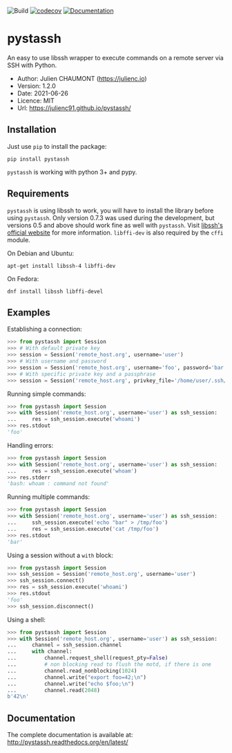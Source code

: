 ![Build](https://github.com/julienc91/pystassh/actions/workflows/main.yml/badge.svg)
[![codecov](https://codecov.io/gh/julienc91/pystassh/branch/main/graph/badge.svg?token=yI3VdGc0rZ)](https://codecov.io/gh/julienc91/pystassh)
[![Documentation](https://readthedocs.org/projects/pystassh/badge/)](http://pystassh.readthedocs.org/en/latest/)

pystassh
========

An easy to use libssh wrapper to execute commands on a remote server via SSH with Python.

* Author: Julien CHAUMONT (https://julienc.io)
* Version: 1.2.0
* Date: 2021-06-26
* Licence: MIT
* Url: https://julienc91.github.io/pystassh/

Installation
------------

Just use `pip` to install the package:

    pip install pystassh
    
`pystassh` is working with python 3+ and pypy.

Requirements
------------

`pystassh` is using libssh to work, you will have to install the library before using
`pystassh`. Only version 0.7.3 was used during the development, but versions 0.5 and above should work fine as well with `pystassh`.
Visit [libssh's official website](https://www.libssh.org/get-it/) for more information.
`libffi-dev` is also required by the `cffi` module.

On Debian and Ubuntu:

    apt-get install libssh-4 libffi-dev
    
On Fedora:

    dnf install libssh libffi-devel

Examples
--------

Establishing a connection:

```python
>>> from pystassh import Session
>>> # With default private key
>>> session = Session('remote_host.org', username='user')
>>> # With username and password
>>> session = Session('remote_host.org', username='foo', password='bar')
>>> # With specific private key and a passphrase
>>> session = Session('remote_host.org', privkey_file='/home/user/.ssh/my_key', passphrase='baz')
```

Running simple commands:

```python
>>> from pystassh import Session
>>> with Session('remote_host.org', username='user') as ssh_session:
...     res = ssh_session.execute('whoami')
>>> res.stdout
'foo'
```
    
Handling errors:

```python
>>> from pystassh import Session
>>> with Session('remote_host.org', username='user') as ssh_session:
...     res = ssh_session.execute('whoam')
>>> res.stderr
'bash: whoam : command not found'
```

Running multiple commands:

```python
>>> from pystassh import Session
>>> with Session('remote_host.org', username='user') as ssh_session:
...     ssh_session.execute('echo "bar" > /tmp/foo')
...     res = ssh_session.execute('cat /tmp/foo')
>>> res.stdout
'bar'
```
    
Using a session without a `with` block:

```python
>>> from pystassh import Session
>>> ssh_session = Session('remote_host.org', username='user')
>>> ssh_session.connect()
>>> res = ssh_session.execute('whoami')
>>> res.stdout
'foo'
>>> ssh_session.disconnect()
```

Using a shell:

```python
>>> from pystassh import Session
>>> with Session('remote_host.org', username='user') as ssh_session:
...     channel = ssh_session.channel
...     with channel:
...         channel.request_shell(request_pty=False)
...         # non blocking read to flush the motd, if there is one
...         channel.read_nonblocking(1024)
...         channel.write("export foo=42;\n")
...         channel.write("echo $foo;\n")
...         channel.read(2048)
b'42\n'
```

Documentation
-------------

The complete documentation is available at: http://pystassh.readthedocs.org/en/latest/
